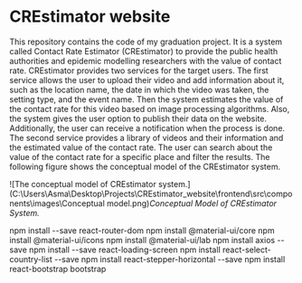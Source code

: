 # CREstimator website

This repository contains the code of my graduation project. It is a system called Contact Rate Estimator (CREstimator) to provide the public health authorities and epidemic modelling researchers with the value of contact rate. CREstimator provides two services for the target users. The first service allows the user to upload their video and add information about it, such as the location name, the date in which the video was taken, the setting type, and the event name. Then the system estimates the value of the contact rate for this video based on image processing algorithms. Also, the system gives the user option to publish their data on the website. Additionally, the user can receive a notification when the process is done. The second service provides a library of videos and their information and the estimated value of the contact rate. The user can search about the value of the contact rate for a specific place and filter the results. The following figure shows the conceptual model of the CREstimator system.


![The conceptual model of CREstimator system.] (C:\Users\Asma\Desktop\Projects\CREstimator_website\frontend\src\components\images\Conceptual model.png)*Conceptual Model of CREstimator System.*

npm install --save react-router-dom
npm install @material-ui/core
npm install @material-ui/icons
npm install @material-ui/lab
npm install axios --save
npm install --save react-loading-screen
npm install react-select-country-list --save
npm install react-stepper-horizontal --save
npm install react-bootstrap bootstrap
